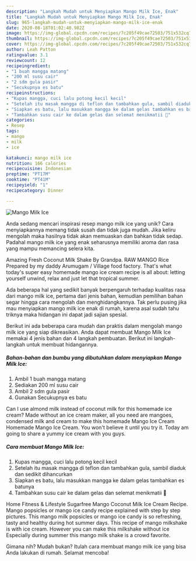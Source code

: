 ```yaml
---
description: "Langkah Mudah untuk Menyiapkan Mango Milk Ice, Enak"
title: "Langkah Mudah untuk Menyiapkan Mango Milk Ice, Enak"
slug: 965-langkah-mudah-untuk-menyiapkan-mango-milk-ice-enak
date: 2020-08-18T01:02:40.982Z
image: https://img-global.cpcdn.com/recipes/7c205f49cae72503/751x532cq70/mango-milk-ice-foto-resep-utama.jpg
thumbnail: https://img-global.cpcdn.com/recipes/7c205f49cae72503/751x532cq70/mango-milk-ice-foto-resep-utama.jpg
cover: https://img-global.cpcdn.com/recipes/7c205f49cae72503/751x532cq70/mango-milk-ice-foto-resep-utama.jpg
author: Leah Patton
ratingvalue: 3.1
reviewcount: 12
recipeingredient:
- "1 buah mangga matang"
- "200 ml susu cair"
- "2 sdm gula pasir"
- "Secukupnya es batu"
recipeinstructions:
- "Kupas mangga, cuci lalu potong kecil kecil"
- "Setelah itu masak mangga di teflon dan tambahkan gula, sambil diaduk dan sedikit dihancurkan"
- "Siapkan es batu, lalu masukkan mangga ke dalam gelas tambahkan es batunya"
- "Tambahkan susu cair ke dalam gelas dan selemat menikmatii 🥰"
categories:
- Resep
tags:
- mango
- milk
- ice

katakunci: mango milk ice 
nutrition: 166 calories
recipecuisine: Indonesian
preptime: "PT17M"
cooktime: "PT41M"
recipeyield: "1"
recipecategory: Dinner

---
```



![Mango Milk Ice](https://img-global.cpcdn.com/recipes/7c205f49cae72503/751x532cq70/mango-milk-ice-foto-resep-utama.jpg)

Anda sedang mencari inspirasi resep mango milk ice yang unik? Cara menyiapkannya memang tidak susah dan tidak juga mudah. Jika keliru mengolah maka hasilnya tidak akan memuaskan dan bahkan tidak sedap. Padahal mango milk ice yang enak seharusnya memiliki aroma dan rasa yang mampu memancing selera kita.

Amazing Fresh Coconut Milk Shake By Grandpa. RAW MANGO Rice Prepared by my daddy Arumugam / Village food factory. That&#39;s what today&#39;s super easy homemade mango ice cream recipe is all about: letting yourself unwind, relax and just let that tropical summer.

Ada beberapa hal yang sedikit banyak berpengaruh terhadap kualitas rasa dari mango milk ice, pertama dari jenis bahan, kemudian pemilihan bahan segar hingga cara mengolah dan menghidangkannya. Tak perlu pusing jika mau menyiapkan mango milk ice enak di rumah, karena asal sudah tahu triknya maka hidangan ini dapat jadi sajian spesial.


Berikut ini ada beberapa cara mudah dan praktis dalam mengolah mango milk ice yang siap dikreasikan. Anda dapat membuat Mango Milk Ice memakai 4 jenis bahan dan 4 langkah pembuatan. Berikut ini langkah-langkah untuk membuat hidangannya.

<!--inarticleads1-->

##### Bahan-bahan dan bumbu yang dibutuhkan dalam menyiapkan Mango Milk Ice:

1. Ambil 1 buah mangga matang
1. Sediakan 200 ml susu cair
1. Ambil 2 sdm gula pasir
1. Gunakan Secukupnya es batu


Can I use almond milk instead of coconut milk for this homemade ice cream? Made without an ice cream maker, all you need are mangoes, condensed milk and cream to make this homemade Mango Ice Cream Homemade Mango Ice Cream. You won&#39;t believe it until you try it. Today am going to share a yummy ice cream with you guys. 

<!--inarticleads2-->

##### Cara membuat Mango Milk Ice:

1. Kupas mangga, cuci lalu potong kecil kecil
1. Setelah itu masak mangga di teflon dan tambahkan gula, sambil diaduk dan sedikit dihancurkan
1. Siapkan es batu, lalu masukkan mangga ke dalam gelas tambahkan es batunya
1. Tambahkan susu cair ke dalam gelas dan selemat menikmatii 🥰


Home Fitness &amp; Lifestyle Sugarfree Mango Coconut Milk Ice Cream Recipe. Mango popsicles or mango ice candy recipe explained with step by step pictures. This mango milk popsicles or mango ice candy is so refreshing, tasty and healthy during hot summer days. This recipe of mango milkshake is with ice cream. However you can make this milkshake without ice Especially during summer this mango milk shake is a crowd favorite. 

Gimana nih? Mudah bukan? Itulah cara membuat mango milk ice yang bisa Anda lakukan di rumah. Selamat mencoba!
